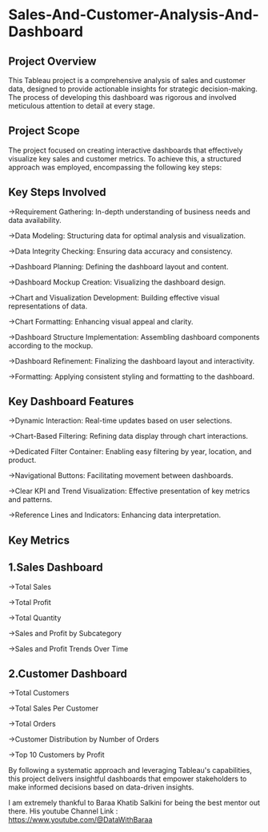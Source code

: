 # Sales-And-Customer-Analysis-And-Dashboard

Project Overview
--------------------
This Tableau project is a comprehensive analysis of sales and customer data, designed to provide actionable insights for strategic decision-making. The process of developing this dashboard was rigorous and involved meticulous attention to detail at every stage.

Project Scope
--------------------
The project focused on creating interactive dashboards that effectively visualize key sales and customer metrics. To achieve this, a structured approach was employed, encompassing the following key steps:

Key Steps Involved
---------------------
->Requirement Gathering: In-depth understanding of business needs and data availability.

->Data Modeling: Structuring data for optimal analysis and visualization.

->Data Integrity Checking: Ensuring data accuracy and consistency.

->Dashboard Planning: Defining the dashboard layout and content.

->Dashboard Mockup Creation: Visualizing the dashboard design.

->Chart and Visualization Development: Building effective visual representations of data.

->Chart Formatting: Enhancing visual appeal and clarity.

->Dashboard Structure Implementation: Assembling dashboard components according to the mockup.

->Dashboard Refinement: Finalizing the dashboard layout and interactivity.

->Formatting: Applying consistent styling and formatting to the dashboard.

Key Dashboard Features
------------------------
->Dynamic Interaction: Real-time updates based on user selections.

->Chart-Based Filtering: Refining data display through chart interactions.

->Dedicated Filter Container: Enabling easy filtering by year, location, and product.

->Navigational Buttons: Facilitating movement between dashboards.

->Clear KPI and Trend Visualization: Effective presentation of key metrics and patterns.

->Reference Lines and Indicators: Enhancing data interpretation.


Key Metrics
-----------------

1.Sales Dashboard
---------------------

->Total Sales

->Total Profit

->Total Quantity

->Sales and Profit by Subcategory

->Sales and Profit Trends Over Time

2.Customer Dashboard
---------------------

->Total Customers

->Total Sales Per Customer

->Total Orders

->Customer Distribution by Number of Orders

->Top 10 Customers by Profit

By following a systematic approach and leveraging Tableau's capabilities, this project delivers insightful dashboards that empower stakeholders to make informed decisions based on data-driven insights.

I am extremely thankful to Baraa Khatib Salkini for being the best mentor out there.
His youtube Channel Link : https://www.youtube.com/@DataWithBaraa
